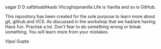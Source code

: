 sagar
D
D
safbhsabhkasb
 Vhcsghsjsnanilla
Life is Vanilla and so is GitHub.

This repository has been created for the sole purpose to learn more about git, github and VCS. As discussed in the workshop that we had/are having.
Have fun. Practise a lot. Don't fear to do something wrong or break something. 
You will learn more from your mistakes.

Vipul Gupta

